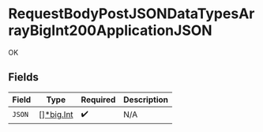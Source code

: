 # RequestBodyPostJSONDataTypesArrayBigInt200ApplicationJSON

OK


## Fields

| Field                                         | Type                                          | Required                                      | Description                                   |
| --------------------------------------------- | --------------------------------------------- | --------------------------------------------- | --------------------------------------------- |
| `JSON`                                        | [][*big.Int](https://pkg.go.dev/math/big#Int) | :heavy_check_mark:                            | N/A                                           |